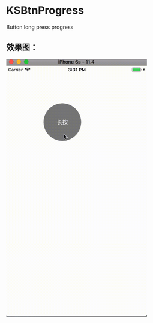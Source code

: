 # KSBtnProgress
Button long press progress  

## 效果图：

<img src="https://github.com/001bufanbin/KSBtnProgress/blob/master/longPress.gif" width="375" alt="效果图"/>